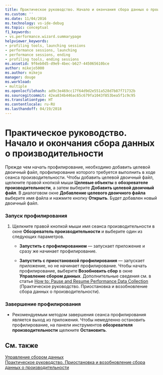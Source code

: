 ```yaml
---
title: Практическое руководство. Начало и окончания сбора данных о производительности | Документы Майкрософт
ms.custom: ''
ms.date: 11/04/2016
ms.technology: vs-ide-debug
ms.topic: conceptual
f1_keywords:
- vs.performance.wizard.summarypage
helpviewer_keywords:
- profiling tools, launching sessions
- performance sessions, launching
- performance sessions, ending
- profiling tools, ending sessions
ms.assetid: 9f6eb0d5-d9e9-4bec-b627-445065610bce
author: mikejo5000
ms.author: mikejo
manager: douge
ms.workload:
- multiple
ms.openlocfilehash: ad9c3e469cc17f64d9d2e551a528d7b87f71732b
ms.sourcegitcommit: 42ea834b446ac65c679fa1043f853bea5f1c9c95
ms.translationtype: HT
ms.contentlocale: ru-RU
ms.lasthandoff: 04/19/2018
---
```

# <a name="how-to-start-and-end-performance-data-collection"></a>Практическое руководство. Начало и окончания сбора данных о производительности
Прежде чем начать профилирование, необходимо добавить целевой двоичный файл, профилирование которого требуется выполнить в ходе сеанса производительности. Чтобы добавить целевой двоичный файл, щелкните правой кнопкой мыши **Целевые объекты** в **обозревателе производительности**, а затем выберите **Добавить целевой двоичный файл**. В диалоговом окне **Добавление целевого двоичного файла** выберите имя файла и нажмите кнопку **Открыть**. Будет добавлен новый двоичный файл.  
  
### <a name="to-start-profiling"></a>Запуск профилирования  
  
1.  Щелкните правой кнопкой мыши имя сеанса производительности в окне **Обозреватель производительности** и выберите один из следующих параметров.  
  
    -   **Запустить с профилированием** — запускает приложение и сразу же начинает профилирование.  
  
    -   **Запустить с приостановкой профилирования** — запускает приложение, но не начинает профилирование. Чтобы начать профилирование, выберите **Возобновить сбор** в окне **Управление сбором данных**. Дополнительные сведения см. в статье [How to: Pause and Resume Performance Data Collection](../profiling/how-to-pause-and-resume-performance-data-collection.md) (Практическое руководство. Приостановка и возобновление сбора данных о производительности).  
  
### <a name="to-end-profiling"></a>Завершение профилирования  
  
-   Рекомендуемым методом завершения сеанса профилирования является выход из приложения. Чтобы немедленно остановить профилирование, на панели инструментов **обозревателя производительности** щелкните **Остановить**.  
  
## <a name="see-also"></a>См. также  
 [Управление сбором данных](../profiling/controlling-data-collection.md)   
 [Практическое руководство. Приостановка и возобновление сбора данных о производительности](../profiling/how-to-pause-and-resume-performance-data-collection.md)